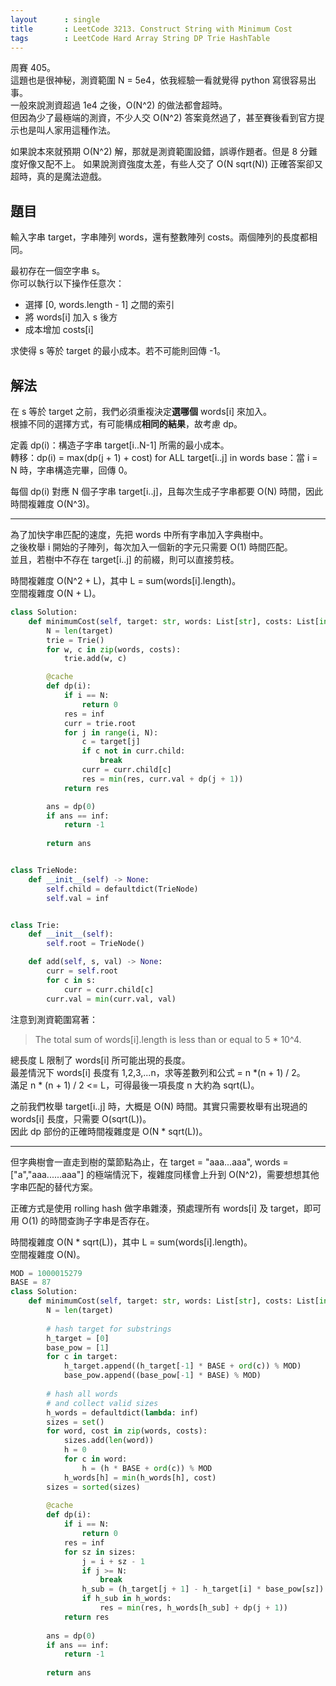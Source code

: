 ```yaml
---
layout      : single
title       : LeetCode 3213. Construct String with Minimum Cost
tags        : LeetCode Hard Array String DP Trie HashTable
---
```

周賽 405。  
這題也是很神秘，測資範圍 N = 5e4，依我經驗一看就覺得 python 寫很容易出事。  
一般來說測資超過 1e4 之後，O(N^2) 的做法都會超時。  
但因為少了最極端的測資，不少人交 O(N^2) 答案竟然過了，甚至賽後看到官方提示也是叫人家用這種作法。  

如果說本來就預期 O(N^2) 解，那就是測資範圍設錯，誤導作題者。但是 8 分難度好像又配不上。
如果說測資強度太差，有些人交了 O(N sqrt(N)) 正確答案卻又超時，真的是魔法遊戲。  

## 題目

輸入字串 target，字串陣列 words，還有整數陣列 costs。兩個陣列的長度都相同。  

最初存在一個空字串 s。  
你可以執行以下操作任意次：  

- 選擇 [0, words.length - 1] 之間的索引  
- 將 words[i] 加入 s 後方  
- 成本增加 costs[i]  

求使得 s 等於 target 的最小成本。若不可能則回傳 -1。  

## 解法

在 s 等於 target 之前，我們必須重複決定**選哪個** words[i] 來加入。  
根據不同的選擇方式，有可能構成**相同的結果**，故考慮 dp。  

定義 dp(i)：構造子字串 target[i..N-1] 所需的最小成本。  
轉移：dp(i) = max(dp(j + 1) + cost) for ALL target[i..j] in words
base：當 i = N 時，字串構造完畢，回傳 0。  

每個 dp(i) 對應 N 個子字串 target[i..j]，且每次生成子字串都要 O(N) 時間，因此時間複雜度 O(N^3)。  

---

為了加快字串匹配的速度，先把 words 中所有字串加入字典樹中。  
之後枚舉 i 開始的子陣列，每次加入一個新的字元只需要 O(1) 時間匹配。  
並且，若樹中不存在 target[i..j] 的前綴，則可以直接剪枝。  

時間複雜度 O(N^2 + L)，其中 L = sum(words[i].length)。  
空間複雜度 O(N + L)。  

```python
class Solution:
    def minimumCost(self, target: str, words: List[str], costs: List[int]) -> int:
        N = len(target)
        trie = Trie()
        for w, c in zip(words, costs):
            trie.add(w, c)

        @cache
        def dp(i):
            if i == N:
                return 0
            res = inf
            curr = trie.root
            for j in range(i, N):
                c = target[j]
                if c not in curr.child:
                    break
                curr = curr.child[c]
                res = min(res, curr.val + dp(j + 1))
            return res 

        ans = dp(0)
        if ans == inf:
            return -1
        
        return ans


class TrieNode:
    def __init__(self) -> None:
        self.child = defaultdict(TrieNode)
        self.val = inf


class Trie:
    def __init__(self):
        self.root = TrieNode()

    def add(self, s, val) -> None:
        curr = self.root
        for c in s:
            curr = curr.child[c]
        curr.val = min(curr.val, val)
```

注意到測資範圍寫著：  
> The total sum of words[i].length is less than or equal to 5 * 10^4.  

總長度 L 限制了 words[i] 所可能出現的長度。  
最差情況下 words[i] 長度有 1,2,3,...n，求等差數列和公式 = n *(n + 1) / 2。  
滿足 n \* (n + 1) / 2 <= L，可得最後一項長度 n 大約為 sqrt(L)。  

之前我們枚舉 target[i..j] 時，大概是 O(N) 時間。其實只需要枚舉有出現過的 words[i] 長度，只需要 O(sqrt(L))。  
因此 dp 部份的正確時間複雜度是 O(N \* sqrt(L))。  

---

但字典樹會一直走到樹的葉節點為止，在 target = "aaa...aaa", words = ["a","aaa......aaa"] 的極端情況下，複雜度同樣會上升到 O(N^2)，需要想想其他字串匹配的替代方案。  

正確方式是使用 rolling hash 做字串雜湊，預處理所有 words[i] 及 target，即可用 O(1) 的時間查詢子字串是否存在。  

時間複雜度 O(N \* sqrt(L))，其中 L = sum(words[i].length)。  
空間複雜度 O(N)。  

```python
MOD = 1000015279
BASE = 87
class Solution:
    def minimumCost(self, target: str, words: List[str], costs: List[int]) -> int:
        N = len(target)
        
        # hash target for substrings
        h_target = [0] 
        base_pow = [1]
        for c in target:
            h_target.append((h_target[-1] * BASE + ord(c)) % MOD)
            base_pow.append((base_pow[-1] * BASE) % MOD)
            
        # hash all words
        # and collect valid sizes
        h_words = defaultdict(lambda: inf)
        sizes = set()
        for word, cost in zip(words, costs):
            sizes.add(len(word))
            h = 0
            for c in word:
                h = (h * BASE + ord(c)) % MOD
            h_words[h] = min(h_words[h], cost)
        sizes = sorted(sizes)
        
        @cache
        def dp(i):
            if i == N:
                return 0
            res = inf
            for sz in sizes:
                j = i + sz - 1
                if j >= N:
                    break
                h_sub = (h_target[j + 1] - h_target[i] * base_pow[sz]) % MOD
                if h_sub in h_words:
                    res = min(res, h_words[h_sub] + dp(j + 1))
            return res
        
        ans = dp(0)
        if ans == inf:
            return -1
        
        return ans
```
